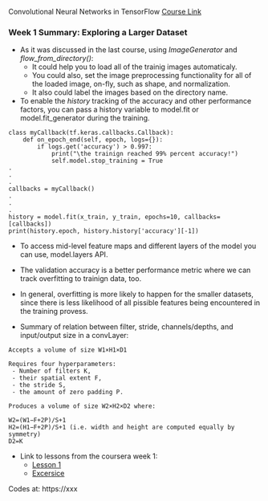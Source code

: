 
Convolutional Neural Networks in TensorFlow [Course Link](https://www.coursera.org/learn/convolutional-neural-networks-tensorflow/home/welcome)

### Week 1 Summary:  Exploring a Larger Dataset
- As it was discussed in the last course, using *ImageGenerator* and *flow_from_directory()*:
    - It could help you to load all of the trainig images automaticaly.
    - You could also, set the image preprocessing functionality for all of the loaded image, on-fly, such as shape, and normalization.
    - It also could label the images based on the directory name.
- To enable the *history* tracking of the accuracy and other performance factors, you can pass a history variable to model.fit or model.fit_generator during the training.

```
class myCallback(tf.keras.callbacks.Callback):
    def on_epoch_end(self, epoch, logs={}):
        if logs.get('accuracy') > 0.997:
            print("\the trainign reached 99% percent accuracy!")
            self.model.stop_training = True
.
.
.
callbacks = myCallback()
.
.
.
history = model.fit(x_train, y_train, epochs=10, callbacks=[callbacks])
print(history.epoch, history.history['accuracy'][-1])
```

- To access mid-level feature maps and different layers of the model you can use, model.layers API.
- The validation accuracy is a better performance metric where we can track overfitting to trainign data, too.
- In general, overfitting is more likely to happen for the smaller datasets, since there is less likelihood of all pissible features being encountered in the training provess.  

- Summary of relation between filter, stride, channels/depths, and  input/output size in a convLayer:

```
Accepts a volume of size W1×H1×D1

Requires four hyperparameters:
 - Number of filters K,
 - their spatial extent F,
 - the stride S,
 - the amount of zero padding P.

Produces a volume of size W2×H2×D2 where:

W2=(W1−F+2P)/S+1
H2=(H1−F+2P)/S+1 (i.e. width and height are computed equally by symmetry)
D2=K

```
- Link to lessons from the coursera week 1:
  - [Lesson 1](https://colab.research.google.com/github/lmoroney/dlaicourse/blob/master/Course%202%20-%20Part%202%20-%20Lesson%202%20-%20Notebook.ipynb)
  - [Excersice](https://colab.research.google.com/github/lmoroney/dlaicourse/blob/master/Exercises/Exercise%205%20-%20Real%20World%20Scenarios/Exercise%205%20-%20Answer.ipynb)

Codes at: https://xxx
